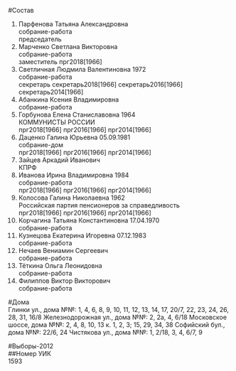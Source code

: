 #Состав  
1. Парфенова Татьяна Александровна  
    собрание-работа  
    председатель  
2. Марченко Светлана Викторовна  
    собрание-работа  
    заместитель прг2018[1966]  
3. Светличная Людмила Валентиновна 1972  
    собрание-работа  
    секретарь секретарь2018[1966] секретарь2016[1966] секретарь2014[1966]  
4. Абанкина Ксения Владимировна  
    собрание-работа  
5. Горбунова Елена Станиславовна 1964  
    КОММУНИСТЫ РОССИИ  
    прг2018[1966] прг2016[1966] прг2014[1966]  
6. Даценко Галина Юрьевна 05.09.1981  
    собрание-дом  
    прг2018[1966] прг2016[1966] прг2014[1966]  
7. Зайцев Аркадий Иванович  
    КПРФ  
8. Иванова Ирина Владимировна 1984  
    собрание-работа  
    прг2018[1966] прг2016[1966] прг2014[1966]  
9. Колосова Галина Николаевна 1962  
    Российская партия пенсионеров за справедливость  
    прг2018[1966] прг2016[1966] прг2014[1966]  
10. Корчагина Татьяна Константиновна 17.04.1970  
    собрание-работа  
11. Кузнецова Екатерина Игоревна 07.12.1983  
    собрание-работа  
12. Нечаев Вениамин Сергеевич  
    собрание-работа  
13. Тёткина Ольга Леонидовна  
    собрание-работа  
14. Филиппов Виктор Викторович  
    собрание-работа  
  
#Дома  
Глинки ул., дома №№: 1, 4, 6, 8, 9, 10, 11, 12, 13, 14, 17, 20/7, 22,  23, 24, 26, 28, 31, 16/8 Железнодорожная ул., дома №№: 2, 2а, 4, 6/18 Московское шоссе, дома №№: 2, 4, 8, 10, 13 к. 1, 2, 3; 15, 29, 34, 38 Софийский бул., дома №№: 22/6,  24 Чистякова ул., дома №№: 1, 2/18, 3, 4, 6/7, 9  
  
#Выборы-2012  
##Номер УИК  
1593  
